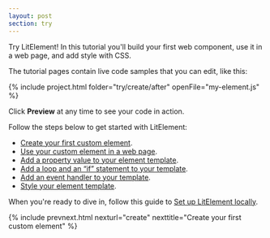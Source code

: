 ```yaml
---
layout: post
section: try
---
```


Try LitElement! In this tutorial you'll build your first web component, use it in a web page, and add style with CSS.

The tutorial pages contain live code samples that you can edit, like this:

{% include project.html folder="try/create/after" openFile="my-element.js" %}

Click **Preview** at any time to see your code in action. 

Follow the steps below to get started with LitElement:

*  [Create your first custom element](/try/create).
*  [Use your custom element in a web page](/try/use).
*  [Add a property value to your element template](/try/properties).
*  [Add a loop and an “if” statement to your template](/try/expressions).
*  [Add an event handler to your template](/try/events).
*  [Style your element template](/try/style).

When you're ready to dive in, follow this guide to [Set up LitElement locally](/tools/setup). 

{% include prevnext.html nexturl="create" nexttitle="Create your first custom element" %}
